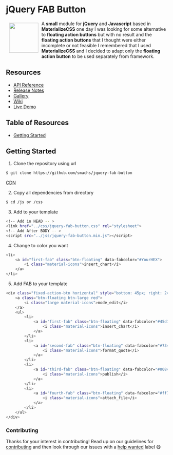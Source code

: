 # jQuery FAB Button

<a href="https://github.com/smachs/jquery-fab-button"><img width="91px" height="93px" src="https://res.cloudinary.com/fujikawa-lab/image/upload/v1546279089/LIBs/jQuery%20FAB/menu.svg" align="left" align="left" hspace="10" vspace="6"></a>
A **small** module for **jQuery** and **Javascript** based in **MaterializeCSS** one day I was looking for some alternative to **floating action buttons** but with no result and the **floating action buttons** that I thought were either incomplete or not feasible I remembered that I used **MaterializeCSS** and I decided to adapt only the **floating action button** to be used separately from framework.

## Resources

* [API Reference](https://materializecss.com/floating-action-button.html)
* [Release Notes](https://github.com/smachs/jquery-fab-button/releases)
* [Gallery]()
* [Wiki](https://github.com/smachs/jquery-fab-button/wiki)
* [Live Demo](https://jsfiddle.net/smachs/bLj5p1st/41/)

## Table of Resources

* [Getting Started](#getting-started)

## Getting Started

1. Clone the repository using url

```bash
$ git clone https://github.com/smachs/jquery-fab-button
```
[CDN](https://cdn.jsdelivr.net/gh/smachs/jquery-fab-button)

2. Copy all dependencies from directory

```bash
$ cd /js or /css
```

3. Add to your template

```bash
<!-- Add in HEAD -- >
<link href="../css/jquery-fab-button.css" rel="stylesheet">
<!-- Add After BODY -- >
<script src="../jss/jquery-fab-button.min.js"></script>
```

4. Change to color you want

```bash
<li>
    <a id="first-fab" class="btn-floating" data-fabcolor="#YourHEX">
        <i class="material-icons">insert_chart</i>
    </a>
</li>
```

5. Add FAB to your template

```bash
<div class="fixed-action-btn horizontal" style="bottom: 45px; right: 24px;">
    <a class="btn-floating btn-large red">
        <i class="large material-icons">mode_edit</i>
    </a>
    <ul>
        <li>
            <a id="first-fab" class="btn-floating" data-fabcolor="#45d1ff">
                <i class="material-icons">insert_chart</i>
            </a>
        </li>
        <li>
            <a id="second-fab" class="btn-floating" data-fabcolor="#7345ff">
                <i class="material-icons">format_quote</i>
            </a>
        </li>
        <li>
            <a id="third-fab" class="btn-floating" data-fabcolor="#0084ff">
                <i class="material-icons">publish</i>
            </a>
        </li>
        <li>
            <a id="fourth-fab" class="btn-floating" data-fabcolor="#ff7345">
                <i class="material-icons">attach_file</i>
            </a>
        </li>
    </ul>
</div>
```

### Contributing

Thanks for your interest in contributing! 
Read up on our guidelines for
[contributing](https://github.com/smachs/jquery-fab-button/blob/master/CONTRIBUTING.md)
and then look through our issues with a [help wanted](https://github.com/smachs/jquery-fab-button/issues?q=how-to-help-project)
label :yum:
